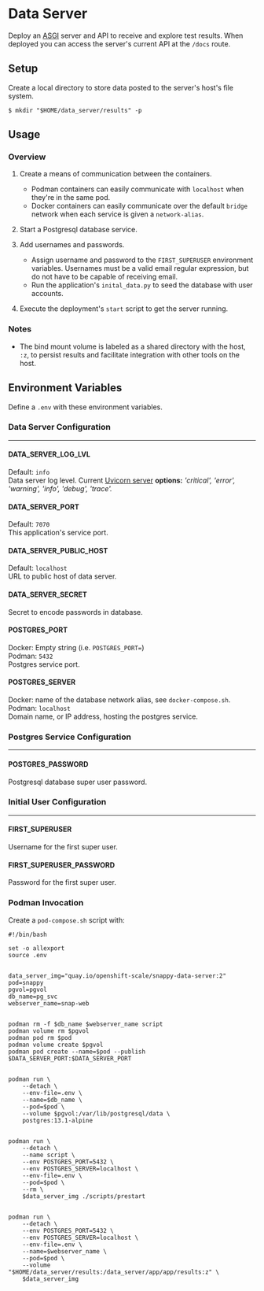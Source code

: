 # Data Server

Deploy an [ASGI](https://asgi.readthedocs.io/en/latest/introduction.html) server and API to receive and explore test results. When deployed you can access the server's current API at the `/docs` route.

## Setup

Create a local directory to store data posted to the server's host's file system.

```shell
$ mkdir "$HOME/data_server/results" -p
```

## Usage

### Overview

1. Create a means of communication between the containers.
    * Podman containers can easily communicate with `localhost` when they're in the same pod.
    * Docker containers can easily communicate over the default `bridge` network when each service is given a `network-alias`.

2. Start a Postgresql database service.

3. Add usernames and passwords. 
    * Assign username and password to the `FIRST_SUPERUSER` environment variables. Usernames must be a valid email regular expression, but do not have to be capable of receiving email.
    * Run the application's `inital_data.py` to seed the database with user accounts. 

4. Execute the deployment's `start` script to get the server running.

### Notes

* The bind mount volume is labeled as a shared directory with the host, `:z`, to persist results and facilitate integration with other tools on the host.

## Environment Variables

Define a `.env` with these environment variables.

### Data Server Configuration

---

#### DATA_SERVER_LOG_LVL
Default: `info`  
Data server log level. Current [Uvicorn server](https://www.uvicorn.org) **options:** *'critical', 'error', 'warning', 'info', 'debug', 'trace'.*

#### DATA_SERVER_PORT
Default: `7070`  
This application's service port.

#### DATA_SERVER_PUBLIC_HOST
Default: `localhost`  
URL to public host of data server.

#### DATA_SERVER_SECRET
Secret to encode passwords in database.

#### POSTGRES_PORT
Docker: Empty string  (i.e. `POSTGRES_PORT=`)  
Podman: `5432`  
Postgres service port. 

#### POSTGRES_SERVER
Docker: name of the database network alias, see `docker-compose.sh`.  
Podman: `localhost`  
Domain name, or IP address, hosting the postgres service.

### Postgres Service Configuration

---

#### POSTGRES_PASSWORD
Postgresql database super user password.

### Initial User Configuration

---

#### FIRST_SUPERUSER
Username for the first super user.

#### FIRST_SUPERUSER_PASSWORD
Password for the first super user.


### Podman Invocation

Create a `pod-compose.sh` script with:

```shell
#!/bin/bash

set -o allexport
source .env


data_server_img="quay.io/openshift-scale/snappy-data-server:2"
pod=snappy
pgvol=pgvol
db_name=pg_svc
webserver_name=snap-web


podman rm -f $db_name $webserver_name script
podman volume rm $pgvol
podman pod rm $pod
podman volume create $pgvol
podman pod create --name=$pod --publish $DATA_SERVER_PORT:$DATA_SERVER_PORT


podman run \
    --detach \
    --env-file=.env \
    --name=$db_name \
    --pod=$pod \
    --volume $pgvol:/var/lib/postgresql/data \
    postgres:13.1-alpine
    

podman run \
    --detach \
    --name script \
    --env POSTGRES_PORT=5432 \
    --env POSTGRES_SERVER=localhost \
    --env-file=.env \
    --pod=$pod \
    --rm \
    $data_server_img ./scripts/prestart


podman run \
    --detach \
    --env POSTGRES_PORT=5432 \
    --env POSTGRES_SERVER=localhost \
    --env-file=.env \
    --name=$webserver_name \
    --pod=$pod \
    --volume "$HOME/data_server/results:/data_server/app/app/results:z" \
    $data_server_img
```